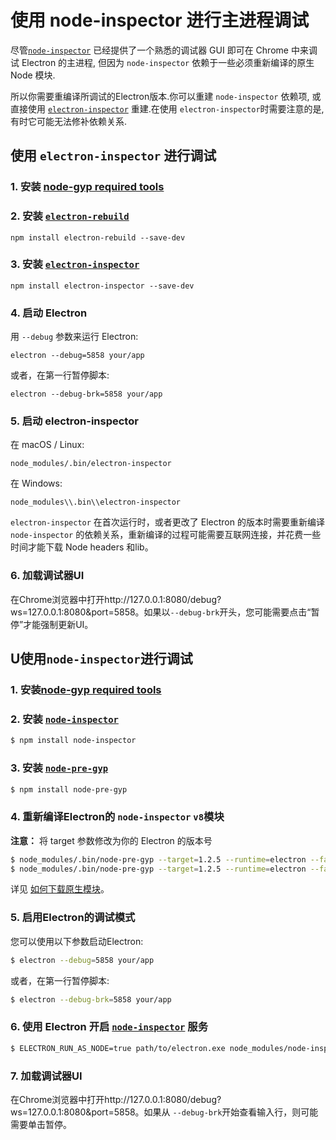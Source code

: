 # 使用 node-inspector 进行主进程调试

尽管[`node-inspector`][node-inspector] 已经提供了一个熟悉的调试器 GUI 即可在 Chrome 中来调试 Electron 的主进程, 但因为 `node-inspector` 依赖于一些必须重新编译的原生 Node 模块. 

所以你需要重编译所调试的Electron版本.你可以重建 `node-inspector` 依赖项, 或直接使用 [`electron-inspector`][electron-inspector] 重建.在使用 `electron-inspector`时需要注意的是,有时它可能无法修补依赖关系.


## 使用 `electron-inspector` 进行调试

### 1. 安装 [node-gyp required tools][node-gyp-required-tools]

### 2. 安装 [`electron-rebuild`][electron-rebuild]

```shell
npm install electron-rebuild --save-dev
```

### 3. 安装 [`electron-inspector`][electron-inspector]

```shell
npm install electron-inspector --save-dev
```

### 4. 启动 Electron

用 `--debug` 参数来运行 Electron:

```shell
electron --debug=5858 your/app
```

或者，在第一行暂停脚本:

```shell
electron --debug-brk=5858 your/app
```

### 5. 启动 electron-inspector

在 macOS / Linux:

```shell
node_modules/.bin/electron-inspector
```

在 Windows:

```shell
node_modules\\.bin\\electron-inspector
```

`electron-inspector` 在首次运行时，或者更改了 Electron 的版本时需要重新编译 `node-inspector` 的依赖关系，重新编译的过程可能需要互联网连接，并花费一些时间才能下载 Node headers 和lib。

### 6. 加载调试器UI

在Chrome浏览器中打开http://127.0.0.1:8080/debug?ws=127.0.0.1:8080&port=5858。如果以`--debug-brk`开头，您可能需要点击“暂停”才能强制更新UI。


## U使用`node-inspector`进行调试

### 1. 安装[node-gyp required tools][node-gyp-required-tools]

### 2. 安装 [`node-inspector`][node-inspector]

```bash
$ npm install node-inspector
```

### 3. 安装 [`node-pre-gyp`][node-pre-gyp]

```bash
$ npm install node-pre-gyp
```

### 4. 重新编译Electron的 `node-inspector` `v8`模块

**注意：** 将 target 参数修改为你的 Electron 的版本号

```bash
$ node_modules/.bin/node-pre-gyp --target=1.2.5 --runtime=electron --fallback-to-build --directory node_modules/v8-debug/ --dist-url=https://atom.io/download/atom-shell reinstall
$ node_modules/.bin/node-pre-gyp --target=1.2.5 --runtime=electron --fallback-to-build --directory node_modules/v8-profiler/ --dist-url=https://atom.io/download/atom-shell reinstall
```

详见 [如何下载原生模块][how-to-install-native-modules]。               

### 5. 启用Electron的调试模式

您可以使用以下参数启动Electron:

```bash
$ electron --debug=5858 your/app
```

或者，在第一行暂停脚本:

```bash
$ electron --debug-brk=5858 your/app
```

### 6. 使用 Electron 开启 [`node-inspector`][node-inspector] 服务

```bash
$ ELECTRON_RUN_AS_NODE=true path/to/electron.exe node_modules/node-inspector/bin/inspector.js
```

### 7. 加载调试器UI

在Chrome浏览器中打开http://127.0.0.1:8080/debug?ws=127.0.0.1:8080&port=5858。如果从 `--debug-brk`开始查看输入行，则可能需要单击暂停。

[electron-inspector]: https://github.com/enlight/electron-inspector
[electron-rebuild]: https://github.com/electron/electron-rebuild
[node-inspector]: https://github.com/node-inspector/node-inspector
[node-pre-gyp]: https://github.com/mapbox/node-pre-gyp
[node-gyp-required-tools]: https://github.com/nodejs/node-gyp#installation
[how-to-install-native-modules]: using-native-node-modules.md#how-to-install-native-modules
